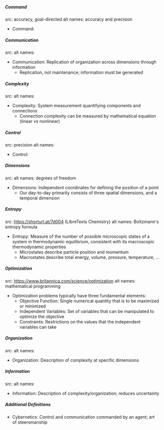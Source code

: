 ##### Command
src: accuracy, goal-directed
alt names: accuracy and precision
- Command: 
##### Communication
src: 
alt names: 
- Communication: Replication of organization across dimensions through information
	- Replication, not maintenance; information must be generated
##### Complexity
src:
alt names:
- Complexity: System measurement quantifying components and connections
	- Connection complexity can be measured by mathematical equation (linear vs nonlinear)
##### Control
src: precision
alt names: 
- Control:
##### Dimensions
src:
alt names: degrees of freedom
- Dimensions: Independent coordinates for defining the position of a point
	- Our day-to-day primarily consists of three spatial dimensions, and a temporal dimension
##### Entropy
src: https://shorturl.at/7d004 (LibreTexts Chemistry)
alt names: Boltzmann's entropy formula
- Entropy: Measure of the number of possible microscopic states of a system in thermodynamic equilibrium, consistent with its macroscopic thermodynamic properties
	- Microstates describe particle position and momentum
	- Macrostates describe total energy, volume, pressure, temperature, ...
##### Optimization
src: https://www.britannica.com/science/optimization
alt names: mathematical programming
- Optimization problems typically have three fundamental elements:
	- Objective Function: Single numerical quantity that is to be maximized or minimized
	- Independent Variables: Set of variables that can be manipulated to optimize the objective
	- Constraints: Restrictions on the values that the independent variables can take
##### Organization
src:
alt names:
- Organization: Description of complexity at  specific dimensions
##### Information
src: 
alt names: 
- Information: Description of complexity/organization; reduces uncertainty
##### Additional Definitions
- Cybernetics: Control and communication commanded by an agent; art of steersmanship